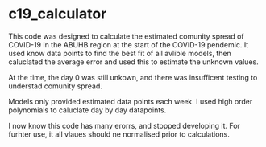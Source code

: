 # c19_calculator

This code was designed to calculate the estimated comunity spread of COVID-19 in the ABUHB region at the start of the COVID-19 pendemic. It used know data points to find the best fit of all avlible models, then caluclated the average error and used this to estimate the unknown values. 

At the time, the day 0 was still unkown, and there was insufficent testing to understad comunity spread.

Models only provided estimated data points each week. I used high order polynomials to caluclate day by day datapoints.

I now know this code has many erorrs, and stopped developing it. For furhter use, it all vlaues should ne normalised prior to calculations. 
